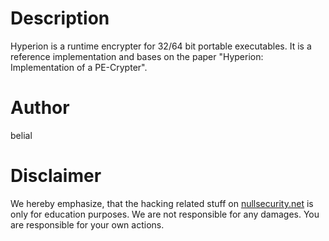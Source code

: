 # Description
Hyperion is a runtime encrypter for 32/64 bit portable executables. It is a
reference implementation and bases on the paper "Hyperion: Implementation of a
PE-Crypter".

# Author
belial

# Disclaimer
We hereby emphasize, that the hacking related stuff on
[nullsecurity.net](http://nullsecurity.net) is only for education purposes.
We are not responsible for any damages. You are responsible for your own
actions.
